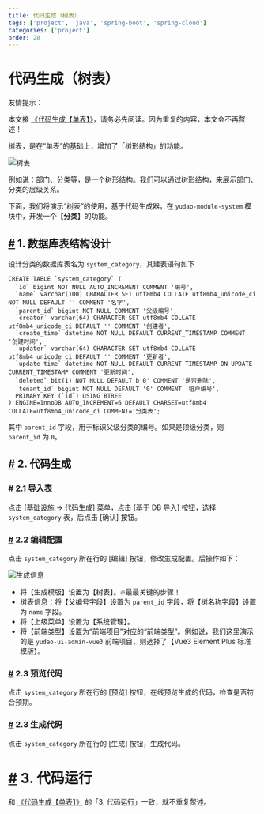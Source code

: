```yaml
---
title: 代码生成（树表）
tags: ['project', 'java', 'spring-boot', 'spring-cloud']
categories: ['project']
order: 28
---
```

# 代码生成（树表）

友情提示：

 本文接 [《代码生成【单表】》](/new-feature/)，请务必先阅读。因为重复的内容，本文会不再赘述！

 树表，是在“单表”的基础上，增加了「树形结构」的功能。

 ![树表](https://cloud.iocoder.cn/img/%E4%BB%A3%E7%A0%81%E7%94%9F%E6%88%90/%E6%A0%91%E8%A1%A8/%E6%A0%91%E8%A1%A8.png)

 例如说：部门、分类等，是一个树形结构。我们可以通过树形结构，来展示部门、分类的层级关系。

 下面，我们将演示“树表”的使用，基于代码生成器，在 `yudao-module-system` 模块中，开发一个【**分类**】的功能。

 ## [#](#_1-数据库表结构设计) 1. 数据库表结构设计

 设计分类的数据库表名为 `system_category`，其建表语句如下：

 
```
CREATE TABLE `system_category` (
  `id` bigint NOT NULL AUTO_INCREMENT COMMENT '编号',
  `name` varchar(100) CHARACTER SET utf8mb4 COLLATE utf8mb4_unicode_ci NOT NULL DEFAULT '' COMMENT '名字',
  `parent_id` bigint NOT NULL COMMENT '父级编号',
  `creator` varchar(64) CHARACTER SET utf8mb4 COLLATE utf8mb4_unicode_ci DEFAULT '' COMMENT '创建者',
  `create_time` datetime NOT NULL DEFAULT CURRENT_TIMESTAMP COMMENT '创建时间',
  `updater` varchar(64) CHARACTER SET utf8mb4 COLLATE utf8mb4_unicode_ci DEFAULT '' COMMENT '更新者',
  `update_time` datetime NOT NULL DEFAULT CURRENT_TIMESTAMP ON UPDATE CURRENT_TIMESTAMP COMMENT '更新时间',
  `deleted` bit(1) NOT NULL DEFAULT b'0' COMMENT '是否删除',
  `tenant_id` bigint NOT NULL DEFAULT '0' COMMENT '租户编号',
  PRIMARY KEY (`id`) USING BTREE
) ENGINE=InnoDB AUTO_INCREMENT=6 DEFAULT CHARSET=utf8mb4 COLLATE=utf8mb4_unicode_ci COMMENT='分类表';

```
其中 `parent_id` 字段，用于标识父级分类的编号。如果是顶级分类，则 `parent_id` 为 `0`。

 ## [#](#_2-代码生成) 2. 代码生成

 ### [#](#_2-1-导入表) 2.1 导入表

 点击 [基础设施 -> 代码生成] 菜单，点击 [基于 DB 导入] 按钮，选择 `system_category` 表，后点击 [确认] 按钮。

 ### [#](#_2-2-编辑配置) 2.2 编辑配置

 点击 `system_category` 所在行的 [编辑] 按钮，修改生成配置。后操作如下：

 ![生成信息](https://cloud.iocoder.cn/img/%E4%BB%A3%E7%A0%81%E7%94%9F%E6%88%90/%E6%A0%91%E8%A1%A8/%E7%94%9F%E6%88%90%E4%BF%A1%E6%81%AF.png)

 * 将【生成模版】设置为【树表】。🔥最最关键的步骤！
* 树表信息：将【父编号字段】设置为 `parent_id` 字段，将【树名称字段】设置为 `name` 字段。
* 将【上级菜单】设置为【系统管理】。
* 将【前端类型】设置为“前端项目”对应的“前端类型”。例如说，我们这里演示的是 `yudao-ui-admin-vue3` 前端项目，则选择了【Vue3 Element Plus 标准模版】。

 ### [#](#_2-3-预览代码) 2.3 预览代码

 点击 `system_category` 所在行的 [预览] 按钮，在线预览生成的代码，检查是否符合预期。

 ### [#](#_2-3-生成代码) 2.3 生成代码

 点击 `system_category` 所在行的 [生成] 按钮，生成代码。

 # [#](#_3-代码运行) 3. 代码运行

 和 [《代码生成【单表】》](/new-feature/) 的「3. 代码运行」一致，就不重复赘述。

